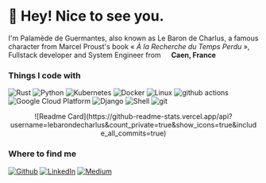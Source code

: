 <h1>🦀 Hey! Nice to see you.</h1>


I'm Palamède de Guermantes, also known as Le Baron de Charlus, a famous character from Marcel Proust's book «<i> À la Recherche du Temps Perdu </i>», Fullstack developer and System Engineer from <img src="https://cdn-icons-png.flaticon.com/512/197/197560.png" width="13"/> <b>Caen, France</b></p>
<h3>Things I code with</h3>
<p>
  <img alt="Rust" src="https://img.shields.io/badge/-Rust-F05032?style=flat-square&logo=rust&logoColor=white" />
  <img alt="Python" src="https://img.shields.io/badge/-Python-13aa52?style=flat-square&logo=python&logoColor=white" /> 
  <img alt="Kubernetes" src="https://img.shields.io/badge/-Kubernetes-1a73e8?style=flat-square&logo=kubernetes&logoColor=white" /> 
  <img alt="Docker" src="https://img.shields.io/badge/-Docker-46a2f1?style=flat-square&logo=docker&logoColor=white" />
  <img alt="Linux" src="https://img.shields.io/badge/-Linux-46a2f1?style=flat-square&logo=linux&logoColor=white" />
  <img alt="github actions" src="https://img.shields.io/badge/-Github_Actions-2088FF?style=flat-square&logo=github-actions&logoColor=white" />
  <img alt="Google Cloud Platform" src="https://img.shields.io/badge/-Google_Cloud_Platform-1a73e8?style=flat-square&logo=google-cloud&logoColor=white" />
  <img alt="Django" src="https://img.shields.io/badge/-Django-13aa52?style=flat-square&logo=django&logoColor=white" />
  <img alt="Shell" src="https://img.shields.io/badge/-Shell-007ACC?style=flat-square&logo=shell&logoColor=white" />
  <img alt="git" src="https://img.shields.io/badge/-Git-F05032?style=flat-square&logo=git&logoColor=white" />
</p>

<center>
![Readme Card](https://github-readme-stats.vercel.app/api?username=lebarondecharlus&count_private=true&show_icons=true&include_all_commits=true)
</center>
  
<h3>Where to find me</h3>
<p><a href="https://github.com/lebarondecharlus" target="_blank"><img alt="Github" src="https://img.shields.io/badge/GitHub-%2312100E.svg?&style=for-the-badge&logo=Github&logoColor=white" /></a> <a href="https://www.linkedin.com/in/barondecharlus" target="_blank"><img alt="LinkedIn" src="https://img.shields.io/badge/linkedin-%230077B5.svg?&style=for-the-badge&logo=linkedin&logoColor=white" /></a> <a href="https://medium.com/@Kaderovski" target="_blank"><img alt="Medium" src="https://img.shields.io/badge/medium-%2312100E.svg?&style=for-the-badge&logo=medium&logoColor=white" /></a>
</p>
